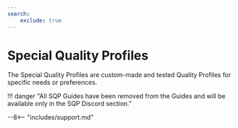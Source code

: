```yaml
---
search:
    exclude: true
---
```


# Special Quality Profiles

<meta name="robots" content="noindex, noarchive, nofollow" />

The Special Quality Profiles are custom-made and tested Quality Profiles for specific needs or preferences.

!!! danger "All SQP Guides have been removed from the Guides and will be available only in the SQP Discord section."

--8<-- "includes/support.md"
